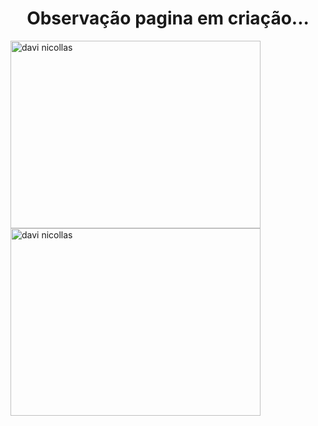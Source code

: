 <h1 align = "center"> Observação pagina em criação...</h1>



<p><img align = "left" src = "https://github-readme-stats.vercel.app/api/top-langs?username=davinicollas&show_icons=true&locale=pt-br&layout=compact" alt = "davi nicollas" height ="300" width="400"/></p>
<p><img align = "left" src = "https://github-readme-stats.vercel.app/api?username=davinicollas&show_icons=true&locale=pt-br" alt = "davi nicollas" height ="300" width="400"/></p>
